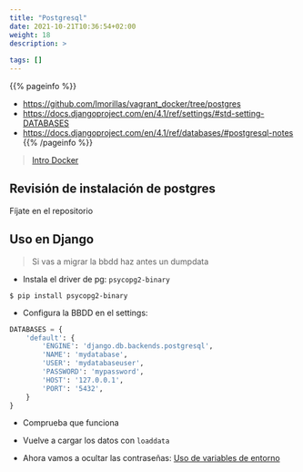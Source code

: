 ```yaml
---
title: "Postgresql"
date: 2021-10-21T10:36:54+02:00
weight: 18
description: >
  
tags: []
---
```


{{% pageinfo %}}
* https://github.com/lmorillas/vagrant_docker/tree/postgres
* https://docs.djangoproject.com/en/4.1/ref/settings/#std-setting-DATABASES
* https://docs.djangoproject.com/en/4.1/ref/databases/#postgresql-notes
{{% /pageinfo %}}

> [Intro Docker](https://testdriven.io/blog/docker-for-beginners/)

## Revisión de instalación de postgres

Fíjate en el repositorio


## Uso en Django

> Si vas a migrar la bbdd haz antes un dumpdata

* Instala el driver de pg: `psycopg2-binary`

`$ pip install psycopg2-binary`

* Configura la BBDD en el settings:

```python
DATABASES = {
    'default': {
        'ENGINE': 'django.db.backends.postgresql',
        'NAME': 'mydatabase',
        'USER': 'mydatabaseuser',
        'PASSWORD': 'mypassword',
        'HOST': '127.0.0.1',
        'PORT': '5432',
    }
}
```
* Comprueba que funciona
* Vuelve a cargar los datos con `loaddata`

* Ahora vamos a ocultar las contraseñas: [Uso de variables de entorno](/intro-django/docs/extra/entorno/)